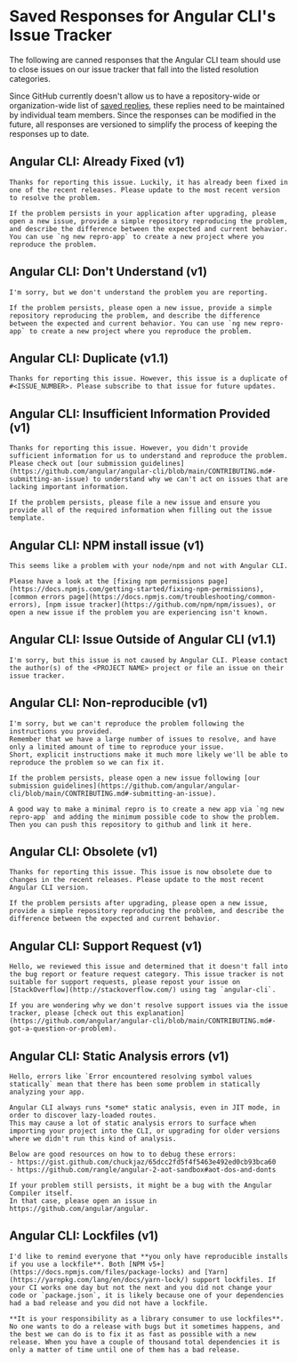# Saved Responses for Angular CLI's Issue Tracker

The following are canned responses that the Angular CLI team should use to close issues on our issue tracker that fall into the listed resolution categories.

Since GitHub currently doesn't allow us to have a repository-wide or organization-wide list of [saved replies](https://help.github.com/articles/working-with-saved-replies/), these replies need to be maintained by individual team members. Since the responses can be modified in the future, all responses are versioned to simplify the process of keeping the responses up to date.

## Angular CLI: Already Fixed (v1)

```
Thanks for reporting this issue. Luckily, it has already been fixed in one of the recent releases. Please update to the most recent version to resolve the problem.

If the problem persists in your application after upgrading, please open a new issue, provide a simple repository reproducing the problem, and describe the difference between the expected and current behavior. You can use `ng new repro-app` to create a new project where you reproduce the problem.
```

## Angular CLI: Don't Understand (v1)

```
I'm sorry, but we don't understand the problem you are reporting.

If the problem persists, please open a new issue, provide a simple repository reproducing the problem, and describe the difference between the expected and current behavior. You can use `ng new repro-app` to create a new project where you reproduce the problem.
```

## Angular CLI: Duplicate (v1.1)

```
Thanks for reporting this issue. However, this issue is a duplicate of #<ISSUE_NUMBER>. Please subscribe to that issue for future updates.
```

## Angular CLI: Insufficient Information Provided (v1)

```
Thanks for reporting this issue. However, you didn't provide sufficient information for us to understand and reproduce the problem. Please check out [our submission guidelines](https://github.com/angular/angular-cli/blob/main/CONTRIBUTING.md#-submitting-an-issue) to understand why we can't act on issues that are lacking important information.

If the problem persists, please file a new issue and ensure you provide all of the required information when filling out the issue template.
```

## Angular CLI: NPM install issue (v1)

```
This seems like a problem with your node/npm and not with Angular CLI.

Please have a look at the [fixing npm permissions page](https://docs.npmjs.com/getting-started/fixing-npm-permissions), [common errors page](https://docs.npmjs.com/troubleshooting/common-errors), [npm issue tracker](https://github.com/npm/npm/issues), or open a new issue if the problem you are experiencing isn't known.
```

## Angular CLI: Issue Outside of Angular CLI (v1.1)

```
I'm sorry, but this issue is not caused by Angular CLI. Please contact the author(s) of the <PROJECT NAME> project or file an issue on their issue tracker.
```

## Angular CLI: Non-reproducible (v1)

```
I'm sorry, but we can't reproduce the problem following the instructions you provided.
Remember that we have a large number of issues to resolve, and have only a limited amount of time to reproduce your issue.
Short, explicit instructions make it much more likely we'll be able to reproduce the problem so we can fix it.

If the problem persists, please open a new issue following [our submission guidelines](https://github.com/angular/angular-cli/blob/main/CONTRIBUTING.md#-submitting-an-issue).

A good way to make a minimal repro is to create a new app via `ng new repro-app` and adding the minimum possible code to show the problem. Then you can push this repository to github and link it here.
```

## Angular CLI: Obsolete (v1)

```
Thanks for reporting this issue. This issue is now obsolete due to changes in the recent releases. Please update to the most recent Angular CLI version.

If the problem persists after upgrading, please open a new issue, provide a simple repository reproducing the problem, and describe the difference between the expected and current behavior.
```

## Angular CLI: Support Request (v1)

```
Hello, we reviewed this issue and determined that it doesn't fall into the bug report or feature request category. This issue tracker is not suitable for support requests, please repost your issue on [StackOverflow](http://stackoverflow.com/) using tag `angular-cli`.

If you are wondering why we don't resolve support issues via the issue tracker, please [check out this explanation](https://github.com/angular/angular-cli/blob/main/CONTRIBUTING.md#-got-a-question-or-problem).
```

## Angular CLI: Static Analysis errors (v1)

```
Hello, errors like `Error encountered resolving symbol values statically` mean that there has been some problem in statically analyzing your app.

Angular CLI always runs *some* static analysis, even in JIT mode, in order to discover lazy-loaded routes.
This may cause a lot of static analysis errors to surface when importing your project into the CLI, or upgrading for older versions where we didn't run this kind of analysis.

Below are good resources on how to to debug these errors:
- https://gist.github.com/chuckjaz/65dcc2fd5f4f5463e492ed0cb93bca60
- https://github.com/rangle/angular-2-aot-sandbox#aot-dos-and-donts

If your problem still persists, it might be a bug with the Angular Compiler itself.
In that case, please open an issue in https://github.com/angular/angular.
```

## Angular CLI: Lockfiles (v1)

```
I'd like to remind everyone that **you only have reproducible installs if you use a lockfile**. Both [NPM v5+](https://docs.npmjs.com/files/package-locks) and [Yarn](https://yarnpkg.com/lang/en/docs/yarn-lock/) support lockfiles. If your CI works one day but not the next and you did not change your code or `package.json`, it is likely because one of your dependencies had a bad release and you did not have a lockfile.

**It is your responsibility as a library consumer to use lockfiles**. No one wants to do a release with bugs but it sometimes happens, and the best we can do is to fix it as fast as possible with a new release. When you have a couple of thousand total dependencies it is only a matter of time until one of them has a bad release.
```
